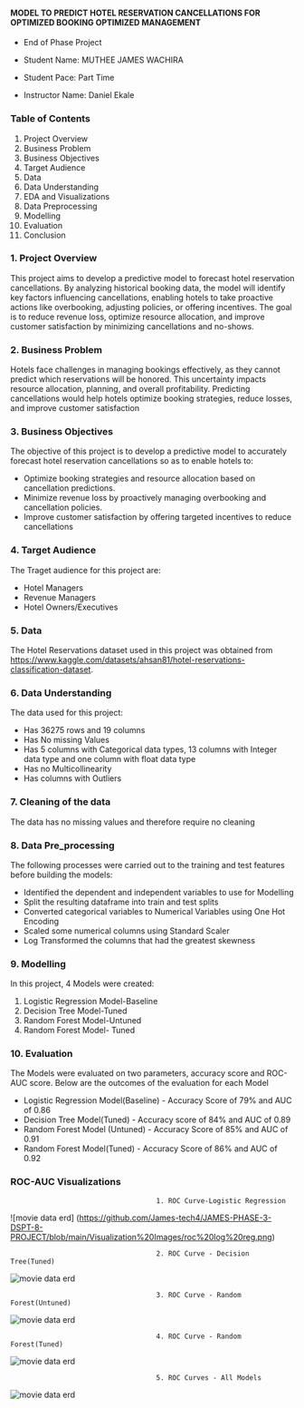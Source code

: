 #### MODEL TO PREDICT HOTEL RESERVATION CANCELLATIONS FOR OPTIMIZED BOOKING OPTIMIZED MANAGEMENT

* End of Phase Project
  
* Student Name: MUTHEE JAMES WACHIRA
  
* Student Pace: Part Time
  
* Instructor Name: Daniel Ekale


### Table of Contents
1. Project Overview
2. Business Problem
3. Business Objectives
4. Target Audience
5. Data
6. Data Understanding
7. EDA and Visualizations
8. Data Preprocessing
9. Modelling
10. Evaluation
11. Conclusion

### 1. Project Overview
This project aims to develop a predictive model to forecast hotel reservation cancellations. By analyzing historical booking data, the model will identify key factors influencing cancellations, enabling hotels to take proactive actions like overbooking, adjusting policies, or offering incentives. The goal is to reduce revenue loss, optimize resource allocation, and improve customer satisfaction by minimizing cancellations and no-shows.

### 2. Business Problem
Hotels face challenges in managing bookings effectively, as they cannot predict which reservations will be honored. This uncertainty impacts resource allocation, planning, and overall profitability. Predicting cancellations would help hotels optimize booking strategies, reduce losses, and improve customer satisfaction


### 3. Business Objectives
The objective of this project is to develop a predictive model to accurately forecast hotel reservation cancellations so as to enable hotels to:
* Optimize booking strategies and resource allocation based on cancellation predictions. 
* Minimize revenue loss by proactively managing overbooking and cancellation policies.
* Improve customer satisfaction by offering targeted incentives to reduce cancellations

### 4. Target Audience
The Traget audience for this project are:
* Hotel Managers
* Revenue Managers
* Hotel Owners/Executives
  
  
### 5. Data
The Hotel Reservations dataset used in this project was obtained from https://www.kaggle.com/datasets/ahsan81/hotel-reservations-classification-dataset.

### 6. Data Understanding
The data used for this project:
* Has 36275 rows and 19 columns
* Has No missing Values
* Has 5 columns with Categorical data types, 13 columns with Integer data type and one column with float data type
* Has no Multicollinearity
* Has columns with Outliers


### 7. Cleaning of the data 
The data has no missing values and therefore require no cleaning

### 8. Data Pre_processing
The following processes were carried out to the training and test features before building the models:
* Identified the dependent and independent variables to use for Modelling
* Split the resulting dataframe into train and test splits
* Converted categorical variables to Numerical Variables using One Hot Encoding
* Scaled some numerical columns using Standard Scaler
* Log Transformed the columns that had the greatest skewness

### 9. Modelling
In this project, 4 Models were created:
1. Logistic Regression Model-Baseline
2. Decision Tree Model-Tuned
3. Random Forest Model-Untuned
4. Random Forest Model- Tuned

### 10. Evaluation
The Models were evaluated on two parameters, accuracy score and ROC-AUC score. Below are the outcomes of the evaluation for each Model
* Logistic Regression Model(Baseline) - Accuracy Score of 79% and AUC of 0.86
* Decision Tree Model(Tuned) - Accuracy score of 84% and AUC of 0.89
* Random Forest Model (Untuned) - Accuracy Score of 85% and AUC of 0.91
* Random Forest Model(Tuned) - Accuracy Score of 86% and  AUC of 0.92

### ROC-AUC Visualizations 
                                        1. ROC Curve-Logistic Regression
![movie data erd]
(https://github.com/James-tech4/JAMES-PHASE-3-DSPT-8-PROJECT/blob/main/Visualization%20Images/roc%20log%20reg.png)

                                        2. ROC Curve - Decision Tree(Tuned)
![movie data erd](https://github.com/James-tech4/JAMES-PHASE-3-DSPT-8-PROJECT/blob/main/Visualization%20Images/roc%20decision%20tree.png)

                                        3. ROC Curve - Random Forest(Untuned)
![movie data erd](https://github.com/James-tech4/JAMES-PHASE-3-DSPT-8-PROJECT/blob/main/Visualization%20Images/Untuned%20RF%20ROC.png)

                                        4. ROC Curve - Random Forest(Tuned)
![movie data erd](https://github.com/James-tech4/JAMES-PHASE-3-DSPT-8-PROJECT/blob/main/Visualization%20Images/Tuned%20RF%20ROC.png)

                                        5. ROC Curves - All Models
![movie data erd](https://github.com/James-tech4/JAMES-PHASE-3-DSPT-8-PROJECT/blob/main/Visualization%20Images/All%20curves.png)


